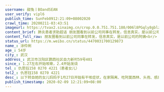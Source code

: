 ```yaml
---
username: 甜兔丨BOandSEAN
user_verify: vipl6
publish_time: SunFeb0912:21:09+08002020
crawl_time: 20200211-03:43:51
imageurl: https://tvax2.sinaimg.cn/crop.0.0.751.751.180/006l8PGqly8gblz1nn94zj30kv0kvjrt.jpg?KID=imgbed,tva&Expires=1581373857&ssig=kerxqBa%2Bsm,http://n.sinaimg.cn/photo/5213b46e/20181127/timeline_card_small_super_default.png,https://wx3.sinaimg.cn/orj360/006l8PGqgy1gbq17g2brij30u00mg0x4.jpg,https://wx4.sinaimg.cn/orj360/006l8PGqgy1gbq17fjl0rj30u0140gsr.jpg
content_brief: 肺炎患者求助超话 朋友圈看到以前公司同事在转发，信息真实，是以前公司的阿姨【姓名】涂伶俐【年龄】54岁【所在城市】武汉【所在小区、社区】武汉市汉阳区鹦鹉社区自力新村59号401【患病时间】1.27左右开始咳嗽，2.4开始发烧【联系方式】仇思钰158 0270 4221（患者女儿）【其他紧急联系人 ...全文
content_full_raw: 朋友圈看到以前公司同事在转发，信息真实，是以前公司的阿姨<br/>【姓名】涂伶俐<br/>【年龄】54岁<br/>【所在城市】武汉<br/>【所在小区、社区】武汉市汉阳区鹦鹉社区自力新村59号401<br/>【患病时间】1.27左右开始咳嗽，2.4开始发烧<br/>【联系方式】仇思钰158 0270 4221（患者女儿）<br/>【其他紧急联系人】仇思钰158 0270 4221<br/>【病情描述】以下转自她的女儿：妈妈于1月27日开始有干咳症状，在家隔离、吃阿莫西林、头孢、感康等药品，于2月4日左右伴有低烧，最高温度37.5℃。2月7日社区卫生服务站查血显示淋巴细胞偏低、后到武汉市汉阳医院拍CT，CT显示双肺感染性病变、成磨玻璃影，同时伴有头晕、头疼、恶心、干咳的症状。2月8日体温为38.5度，已在社区中心报备，要我们在家等待核酸检测才能确诊才有医院收治。目前由于居住的是老旧小区，家里只有两个房间，居家隔离存在重大隐患，希望可以帮忙安排隔离就诊。<br/>我爸爸有高血压、睡觉需要带呼吸机（治疗打鼾需要），妈妈也是糖尿病，一直身体都比较差，没有地方收治，作为居家自救也不是办法啊，希望有好心人士帮忙安排一下吧。
status_url: https://m.weibo.cn/status/4470031700129873
name_: 涂伶俐
age_: 54岁
city_: 武汉
address_: 武汉市汉阳区鹦鹉社区自力新村59号401
since_: 1.27左右开始咳嗽，2.4开始发烧
tel_: 仇思钰158 0270 4221（患者女儿）
tel2_: 仇思钰158 0270 4221
desc_: 以下转自她的女儿妈妈于1月27日开始有干咳症状，在家隔离、吃阿莫西林、头孢、感康等药品，于2月4日左右伴有低烧，最高温度37.5℃。2月7日社区卫生服务站查血显示淋巴细胞偏低、后到武汉市汉阳医院拍CT，CT显示双肺感染性病变、成磨玻璃影，同时伴有头晕、头疼、恶心、干咳的症状。2月8日体温为38.5度，已在社区中心报备，要我们在家等待核酸检测才能确诊才有医院收治。目前由于居住的是老旧小区，家里只有两个房间，居家隔离存在重大隐患，希望可以帮忙安排隔离就诊。我爸爸有高血压、睡觉需要带呼吸机（治疗打鼾需要），妈妈也是糖尿病，一直身体都比较差，没有地方收治，作为居家自救也不是办法啊，希望有好心人士帮忙安排一下吧。
publish_timestamp: 2020-02-09 12:21:09+08:00
---
```

